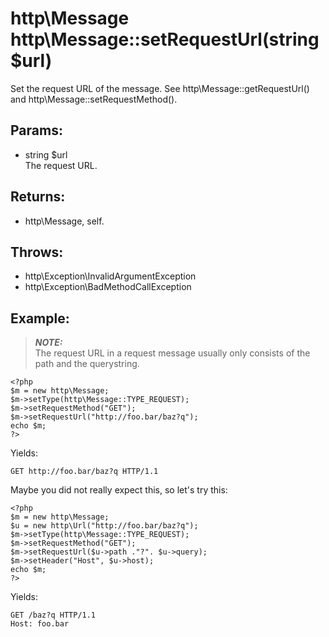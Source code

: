 # http\Message http\Message::setRequestUrl(string $url)

Set the request URL of the message.
See http\Message::getRequestUrl() and http\Message::setRequestMethod().

## Params:

* string $url  
  The request URL.

## Returns:

* http\Message, self.

## Throws:

* http\Exception\InvalidArgumentException
* http\Exception\BadMethodCallException

## Example:

> ***NOTE:***  
> The request URL in a request message usually only consists of the path and the querystring.

    <?php
    $m = new http\Message;
    $m->setType(http\Message::TYPE_REQUEST);
    $m->setRequestMethod("GET");
    $m->setRequestUrl("http://foo.bar/baz?q");
    echo $m;
    ?>

Yields:

    GET http://foo.bar/baz?q HTTP/1.1

Maybe you did not really expect this, so let's try this:

    <?php
    $m = new http\Message;
    $u = new http\Url("http://foo.bar/baz?q");
    $m->setType(http\Message::TYPE_REQUEST);
    $m->setRequestMethod("GET");
    $m->setRequestUrl($u->path ."?". $u->query);
    $m->setHeader("Host", $u->host);
    echo $m;
    ?>

Yields:

    GET /baz?q HTTP/1.1
    Host: foo.bar
